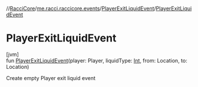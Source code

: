 //[RacciCore](../../../index.md)/[me.racci.raccicore.events](../index.md)/[PlayerExitLiquidEvent](index.md)/[PlayerExitLiquidEvent](-player-exit-liquid-event.md)

# PlayerExitLiquidEvent

[jvm]\
fun [PlayerExitLiquidEvent](-player-exit-liquid-event.md)(player: Player, liquidType: [Int](https://kotlinlang.org/api/latest/jvm/stdlib/kotlin/-int/index.html), from: Location, to: Location)

Create empty Player exit liquid event
